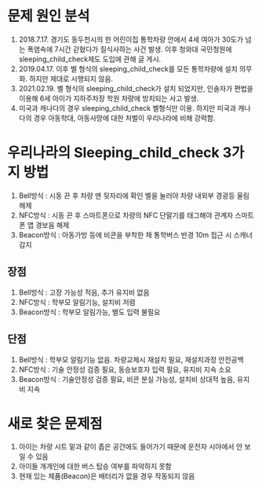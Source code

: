 # 문제 원인 분석

1. 2018.7.17. 경기도 동두천시의 한 어린이집 통학차량 안에서 4세 여아가 30도가 넘는 폭염속에 7시간 갇혔다가 질식사하는 사건 발생. 이후 청와대 국민청원에 sleeping_child_check제도 도입에 관해 글 게시.
2. 2019.04.17. 이후 벨 형식의 sleeping_child_check를 모든 통학차량에 설치 의무화. 하지만 제대로 시행되지 않음.
3. 2021.02.19. 벨 형식의 sleeping_child_check가 설치 되었지만, 인솔자가 편법을 이용해 6세 아이가 지하주차장 학원 차량에 방치되는 사고 발생.
4. 미국과 캐나다의 경우 sleeping_child_check 벨형식만 이용. 하지만 미국과 캐나다의 경우 아동학대, 아동사망에 대한 처벌이 우리나라에 비해 강력함.

# 우리나라의 Sleeping_child_check 3가지 방법

1. Bell방식 : 시동 끈 후 차량 맨 뒷자리에 확인 벨을 눌러야 차량 내외부 경광등 울림 해제
2. NFC방식 : 시동 끈 후 스마트폰으로 차량의 NFC 단말기를 태그해야 관계자 스마트폰 앱 경보음 해제
3. Beacon방식 : 아동가방 등에 비콘을 부착한 채 통학버스 반경 10m 접근 시 스캐너 감지

## 장점
1. Bell방식 : 고장 가능성 적음, 추가 유지비 없음
2. NFC방식 : 학부모 알림기능, 설치비 저렴
3. Beacon방식 : 학부모 알림가능, 별도 입력 불필요

## 단점
1. Bell방식 : 학부모 알림기능 없음. 차량교체시 재설치 필요, 재설치과정 안전공백
2. NFC방식 : 기술 안정성 검증 필요, 동승보호자 입력 필요, 유지비 지속 소요
3. Beacon방식 : 기술안정성 검증 필요, 비콘 분실 가능성, 설치비 상대적 높음, 유지비 지속 

# 새로 찾은 문제점

1. 아이는 차량 시트 밑과 같이 좁은 공간에도 들어가기 때문에 운전자 시야에서 안 보일 수 있음
2. 아이들 개개인에 대한 버스 탑승 여부를 파악하지 못함
3. 현재 있는 제품(Beacon)은 배터리가 없을 경우 작동되지 않음
